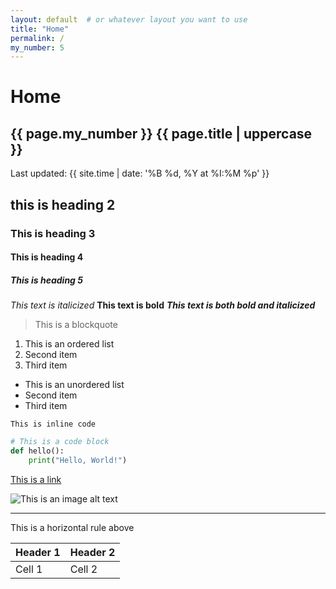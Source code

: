 ```yaml
---
layout: default  # or whatever layout you want to use
title: "Home"
permalink: /
my_number: 5
---
```


# Home
## {{ page.my_number }} {{ page.title | uppercase }}

Last updated: {{ site.time | date: '%B %d, %Y at %I:%M %p' }}

## this is heading 2

### This is heading 3
#### This is heading 4
##### This is heading 5

*This text is italicized*
**This text is bold**
***This text is both bold and italicized***

> This is a blockquote

1. This is an ordered list
2. Second item
3. Third item

- This is an unordered list
- Second item
- Third item

`This is inline code`

```python
# This is a code block
def hello():
    print("Hello, World!")
```

[This is a link](https://example.com)

![This is an image alt text](image.jpg)

---
This is a horizontal rule above

| Header 1 | Header 2 |
|----------|----------|
| Cell 1   | Cell 2   |